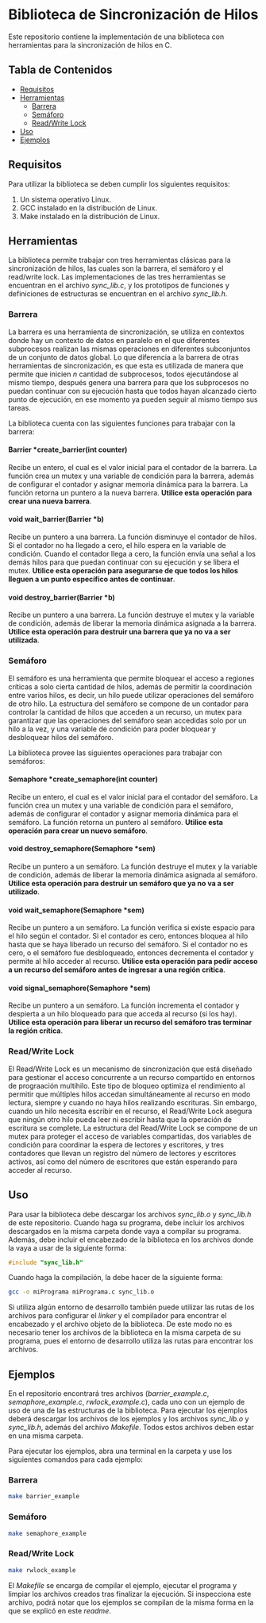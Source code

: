 # Biblioteca de Sincronización de Hilos
Este repositorio contiene la implementación de una biblioteca con herramientas para la sincronización de hilos en C.

## Tabla de Contenidos
- [Requisitos](#requisitos)
- [Herramientas](#herramientas)
  - [Barrera](#barrera)
  - [Semáforo](#semáforo)
  - [Read/Write Lock](#readwrite-lock)
- [Uso](#uso)
- [Ejemplos](#ejemplos)

## Requisitos
Para utilizar la biblioteca se deben cumplir los siguientes requisitos:
1. Un sistema operativo Linux.
2. GCC instalado en la distribución de Linux.
3. Make instalado en la distribución de Linux.

## Herramientas
La biblioteca permite trabajar con tres herramientas clásicas para la sincronización de hilos, las cuales
son la barrera, el semáforo y el read/write lock. Las implementaciones de las tres herramientas se encuentran
en el archivo *sync_lib.c*, y los prototipos de funciones y definiciones de estructuras se encuentran en el
archivo *sync_lib.h*.

### Barrera
La barrera es una herramienta de sincronización, se utiliza en contextos donde hay un contexto de datos en paralelo en el que diferentes subprocesos realizan las mismas operaciones en diferentes subconjuntos de un conjunto de datos global. Lo que diferencia a la barrera de otras herramientas de sincronización, es que esta es utilizada de manera que permite que inicien *n* cantidad de subprocesos, todos ejecutándose al mismo tiempo, después genera una barrera para que los subprocesos no puedan continuar con su ejecución hasta que todos hayan alcanzado cierto punto de ejecución, en ese momento ya pueden seguir al mismo tiempo sus tareas. 

La biblioteca cuenta con las siguientes funciones para trabajar con la barrera:

#### Barrier *create_barrier(int counter)
Recibe un entero, el cual es el valor inicial para el contador de la barrera. La función crea un mutex
y una variable de condición para la barrera, además de configurar el contador y asignar memoria dinámica para la barrera. La función retorna
un puntero a la nueva barrera. **Utilice esta operación para crear una nueva barrera**.

#### void wait_barrier(Barrier *b)
Recibe un puntero a una barrera. La función disminuye el contador de hilos. Si el contador no ha llegado a cero, el hilo espera en la variable de condición. Cuando el contador llega a cero, la función envía una señal a los demás hilos para que puedan continuar con su ejecución y se libera el mutex. **Utilice esta operación para asegurarse de que todos los hilos lleguen a un punto específico antes de continuar**.

#### void destroy_barrier(Barrier *b)
Recibe un puntero a una barrera. La función destruye el mutex y la variable de condición, además de liberar
la memoria dinámica asignada a la barrera. **Utilice esta operación para destruir una barrera que ya no va a ser utilizada**.

### Semáforo
El semáforo es una herramienta que permite bloquear el acceso a regiones críticas a solo cierta cantidad
de hilos, además de permitir la coordinación entre varios hilos, es decir, un hilo puede utilizar operaciones
del semáforo de otro hilo. La estructura del semáforo se compone de un contador para controlar la cantidad de
hilos que acceden a un recurso, un mutex para garantizar que las operaciones del semáforo sean accedidas solo por un hilo a la vez, y una variable de condición 
para poder bloquear y desbloquear hilos del semáforo.

La biblioteca provee las siguientes operaciones para trabajar con semáforos:

#### Semaphore *create_semaphore(int counter)
Recibe un entero, el cual es el valor inicial para el contador del semáforo. La función crea un mutex
y una variable de condición para el semáforo, además de configurar el contador y asignar memoria dinámica para el semáforo. La función retorna
un puntero al semáforo. **Utilice esta operación para crear un nuevo semáforo**.

#### void destroy_semaphore(Semaphore *sem)
Recibe un puntero a un semáforo. La función destruye el mutex y la variable de condición, además de liberar
la memoria dinámica asignada al semáforo. **Utilice esta operación para destruir un semáforo que ya no va a ser utilizado**.

#### void wait_semaphore(Semaphore *sem)
Recibe un puntero a un semáforo. La función verifica si existe espacio para el hilo según el contador. Si el contador es cero, entonces
bloquea al hilo hasta que se haya liberado un recurso del semáforo. Si el contador no es cero, o el semáforo fue desbloqueado, entonces decrementa el contador y permite
al hilo acceder al recurso. **Utilice esta operación para pedir acceso a un recurso del semáforo antes de ingresar a una región crítica**.

#### void signal_semaphore(Semaphore *sem)
Recibe un puntero a un semáforo. La función incrementa el contador y despierta a un hilo bloqueado para que acceda al recurso (si los hay).
**Utilice esta operación para liberar un recurso del semáforo tras terminar la región crítica**.

### Read/Write Lock
El Read/Write Lock es un mecanismo de sincronización que está diseñado para gestionar el acceso concurrente a un recurso compartido en entornos de prograación multihilo. Este tipo de bloqueo optimiza el rendimiento al permitir que múltiples hilos accedan simultáneamente al recurso en modo lectura, siempre y cuando no haya hilos realizando escrituras. Sin embargo, cuando un hilo necesita escribir en el recurso, el Read/Write Lock asegura que ningún otro hilo pueda leer ni escribir hasta que la operación de escritura se complete. La estructura del Read/Write Lock se compone de un mutex para proteger el acceso de variables compartidas, dos variables de condición para coordinar la espera de lectores y escritores, y tres contadores que llevan un registro del número de lectores y escritores activos, así como del número de escritores que están esperando para acceder al recurso.

## Uso

Para usar la biblioteca debe descargar los archivos *sync_lib.o* y *sync_lib.h* de este repositorio. Cuando haga su programa,
debe incluir los archivos descargados en la misma carpeta donde vaya a compilar su programa. Además, debe incluir el encabezado
de la biblioteca en los archivos donde la vaya a usar de la siguiente forma:

```c
#include "sync_lib.h"
```

Cuando haga la compilación, la debe hacer de la siguiente forma:

```bash
gcc -o miPrograma miPrograma.c sync_lib.o
```

Si utiliza algún entorno de desarrollo también puede utilizar las rutas de los archivos para configurar el *linker* y el
compilador para encontrar el encabezado y el archivo objeto de la biblioteca. De este modo no es necesario tener los
archivos de la biblioteca en la misma carpeta de su programa, pues el entorno de desarrollo utiliza las rutas para encontrar los archivos.

## Ejemplos

En el repositorio encontrará tres archivos (*barrier_example.c*, *semaphore_example.c*, *rwlock_example.c*), cada uno con un ejemplo de uso de una de las estructuras de la biblioteca. Para ejecutar los ejemplos deberá descargar los archivos de los ejemplos y los archivos *sync_lib.o* y *sync_lib.h*, 
además del archivo *Makefile*. Todos estos archivos deben estar en una misma carpeta.

Para ejecutar los ejemplos, abra una terminal en la carpeta y use los siguientes comandos para cada ejemplo:

### Barrera
```bash
make barrier_example
```

### Semáforo
```bash
make semaphore_example
```

### Read/Write Lock
```bash
make rwlock_example
```

El *Makefile* se encarga de compilar el ejemplo, ejecutar el programa y limpiar los archivos creados tras finalizar la ejecución. Si inspecciona
este archivo, podrá notar que los ejemplos se compilan de la misma forma en la que se explicó en este *readme*.
